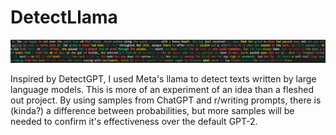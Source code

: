 # DetectLlama

<p align="center">
  <img src="https://raw.githubusercontent.com/Aveygo/DetectLlama/master/sample.png">
</p>

Inspired by DetectGPT, I used Meta's llama to detect texts written by large language models.
This is more of an experiment of an idea than a fleshed out project. By using samples from ChatGPT and
r/writing prompts, there is (kinda?) a difference between probabilities, but more samples will be needed
to confirm it's effectiveness over the default GPT-2.
